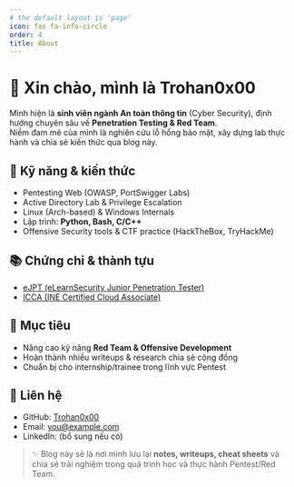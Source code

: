 ```yaml
---
# the default layout is 'page'
icon: fas fa-info-circle
order: 4
title: About
---
```


# 👋 Xin chào, mình là Trohan0x00

Mình hiện là **sinh viên ngành An toàn thông tin** (Cyber Security), định hướng chuyên sâu về **Penetration Testing & Red Team**.  
Niềm đam mê của mình là nghiên cứu lỗ hổng bảo mật, xây dựng lab thực hành và chia sẻ kiến thức qua blog này.  


## 🔑 Kỹ năng & kiến thức
- Pentesting Web (OWASP, PortSwigger Labs)  
- Active Directory Lab & Privilege Escalation  
- Linux (Arch-based) & Windows Internals  
- Lập trình: **Python, Bash, C/C++**
- Offensive Security tools & CTF practice (HackTheBox, TryHackMe)


## 📚 Chứng chỉ & thành tựu
- [eJPT (eLearnSecurity Junior Penetration Tester)](https://certs.ine.com/62c04aa5-d85c-431a-a308-20d89c8f8da1#acc.k7cyw2QL)  
- [ICCA (INE Certified Cloud Associate)](https://certs.ine.com/878e7621-feb0-4891-a082-f413f3a66dff#acc.Jdpv6nDl)  

## 🎯 Mục tiêu
- Nâng cao kỹ năng **Red Team & Offensive Development**  
- Hoàn thành nhiều writeups & research chia sẻ cộng đồng  
- Chuẩn bị cho internship/trainee trong lĩnh vực Pentest  


## 🔗 Liên hệ
- GitHub: [Trohan0x00](https://github.com/Trohan0x00)  
- Email: you@example.com  
- LinkedIn: (bổ sung nếu có)  


> ✨ Blog này sẽ là nơi mình lưu lại **notes, writeups, cheat sheets** và chia sẻ trải nghiệm trong quá trình học và thực hành Pentest/Red Team.
